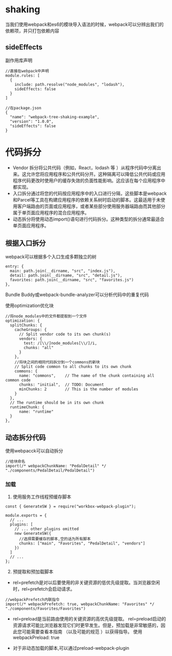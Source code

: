 # shaking
当我们使用webpack和es6的模块导入语法的时候，webpack可以分辨出我们的依赖项，并只打包依赖内容

## sideEffects
副作用库声明
```
//直接在webpack中声明
module.rules: [
  {
    include: path.resolve("node_modules", "lodash"),
    sideEffects: false
  }
]

//在package.json
{
  "name": "webpack-tree-shaking-example",
  "version": "1.0.0",
  "sideEffects": false
}
```

# 代码拆分
- Vendor 拆分将公共代码（例如，React，lodash 等 ）从程序代码中分离出来。这允许您将应用程序和公共代码分开。这种隔离可以降低公共代码或应用程序代码更改时使用户的缓存失效的负面性能影响。这应该在每个应用程序中都实现。
- 入口拆分通过将您的代码按应用程序中的入口进行分隔，这些脚本是webpack和Parcel等工具在构建应用程序的依赖关系树时启动的脚本。这最适用于未使用客户端路由的页面或应用程序，或者某些部分使用服务器端路由而其他部分属于单页面应用程序的混合应用程序。
- 动态拆分将使用动态import()语句进行代码拆分。这种类型的拆分通常最适合单页面应用程序。

## 根据入口拆分
webpack可以根据多个入口生成多颗独立的树
```
entry: {
  main: path.join(__dirname, "src", "index.js"),
  detail: path.join(__dirname, "src", "detail.js"),
  favorites: path.join(__dirname, "src", "favorites.js")
},
```
Bundle Buddy或webpack-bundle-analyzer可以分析代码中的重复代码

使用optimization优化块
```
//将node_modules中的文件都提取到一个文件
optimization: {
  splitChunks: {
    cacheGroups: {
      // Split vendor code to its own chunk(s)
      vendors: {
        test: /[\\/]node_modules[\\/]/i,
        chunks: "all"
      }
    },
    //将块之间的相同代码拆分到一个commons的新块
    // Split code common to all chunks to its own chunk
    commons: {
      name: "commons",    // The name of the chunk containing all common code
      chunks: "initial",  // TODO: Document
      minChunks: 2        // This is the number of modules
    }
  },
  // The runtime should be in its own chunk
  runtimeChunk: {
      name: "runtime"
  }
},
```

## 动态拆分代码
使用webpacck可以自动拆分
```
//给块命名
import(/* webpackChunkName: "PedalDetail" */ "./components/PedalDetail/PedalDetail")
```

### 加载
1. 使用服务工作线程预缓存脚本
```
const { GenerateSW } = require("workbox-webpack-plugin");

module.exports = {
  // ...
  plugins: [
    // ... other plugins omitted
    new GenerateSW({
      //选择需要缓存的脚本,空的话为所有脚本
      chunks: ["main", "Favorites", "PedalDetail", "vendors"]
    })
  ]
  // ...
};
```

2. 预提取和预加载脚本
  - rel=prefetch是对以后要使用的非关键资源的低优先级提取。当浏览器空闲时，rel=prefetch会启动请求。
  ```
  //webpackPrefetch内联指令
  import(/* webpackPrefetch: true, webpackChunkName: "Favorites" */ "./components/Favorites/Favorites")
  ```
  - rel=preload是当前路由使用的关键资源的高优先级提取。 rel=preload启动的资源请求可能比浏览器发现它们时更早发生。但是，预加载是非常敏感的，因此您可能需要查看本指南 （以及可能的规范 ）以获得指导。 使用webpackPreload: true

  - 对于非动态加载的脚本,可以通过preload-webpack-plugin